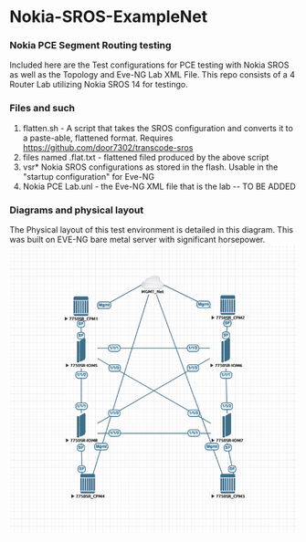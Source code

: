 # Nokia-SROS-ExampleNet

### Nokia PCE Segment Routing testing
Included here are the Test configurations for PCE testing with Nokia SROS as well as the Topology and Eve-NG Lab XML File. This repo consists of a 4 Router Lab utilizing Nokia SROS 14 for testingo. 

### Files and such

1. flatten.sh - A script that takes the SROS configuration and converts it to a paste-able, flattened format. Requires https://github.com/door7302/transcode-sros
2. files named .flat.txt - flattened filed produced by the above script
3. vsr* Nokia SROS configurations as stored in the flash. Usable in the "startup configuration" for Eve-NG
5. Nokia PCE Lab.unl - the Eve-NG XML file that is the lab -- TO BE ADDED

### Diagrams and physical layout

The Physical layout of this test environment is detailed in this diagram. This was built on EVE-NG bare metal server with significant horsepower. 
![Physical lab Topology](https://github.com/buraglio/Nokia-SROS-ExampleNet/blob/master/Network%20Diagram.png?raw=true "Physical Lab Topology")
